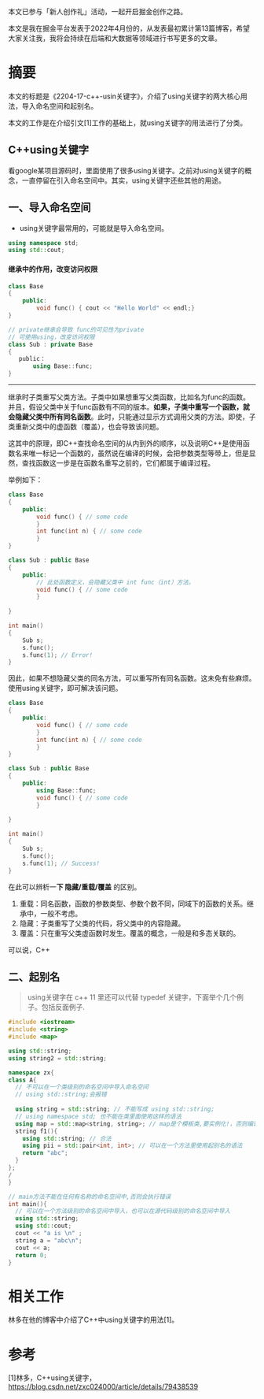 本文已参与「新人创作礼」活动，一起开启掘金创作之路。

本文是我在掘金平台发表于2022年4月份的，从发表最初累计第13篇博客，希望大家关注我，我将会持续在后端和大数据等领域进行书写更多的文章。



# 摘要

本文的标题是《2204-17-c++-usin关键字》，介绍了using关键字的两大核心用法，导入命名空间和起别名。

本文的工作是在介绍引文[1]工作的基础上，就using关键字的用法进行了分类。

## C++using关键字

看google某项目源码时，里面使用了很多using关键字。之前对using关键字的概念，一直停留在引入命名空间中。其实，using关键字还些其他的用途。

## 一、导入命名空间

- using关键字最常用的，可能就是导入命名空间。

```cpp
using namespace std;
using std::cout; 
```

#### 继承中的作用，改变访问权限

```cpp
class Base
{
    public:
        void func() { cout << "Hello World" << endl;}
}

// private继承会导致 func的可见性为private
// 可使用using，改变访问权限
class Sub : private Base
{
   public：
       using Base::func;
}
```

------

继承时子类重写父类方法。子类中如果想重写父类函数，比如名为func的函数。并且，假设父类中关于func函数有不同的版本。**如果，子类中重写一个函数，就会隐藏父类中所有同名函数**。此时，只能通过显示方式调用父类的方法。即使，子类重新父类中的虚函数（覆盖），也会导致该问题。

这其中的原理，即C++查找命名空间的从内到外的顺序，以及说明C++是使用函数名来唯一标记一个函数的，虽然说在编译的时候，会把参数类型等带上，但是显然，查找函数这一步是在函数名重写之前的，它们都属于编译过程。



举例如下：

```cpp
class Base
{
    public:
        void func() { // some code
        }
        int func(int n) { // some code
        }
}

class Sub : public Base
{
    public:
        // 此处函数定义，会隐藏父类中 int func（int）方法。
        void func() { // some code
        }
        
}

int main()
{
    Sub s;
    s.func();
    s.func(1); // Error!
}
```

因此，如果不想隐藏父类的同名方法，可以重写所有同名函数。这未免有些麻烦。使用using关键字，即可解决该问题。

```cpp
class Base
{
    public:
        void func() { // some code
        }
        int func(int n) { // some code
        }
}

class Sub : public Base
{
    public:
        using Base::func;
        void func() { // some code
        }
        
}

int main()
{
    Sub s;
    s.func();
    s.func(1); // Success!
}
```

在此可以辨析一**下 隐藏/重载/覆盖** 的区别。

1. 重载：同名函数，函数的参数类型、参数个数不同，同域下的函数的关系。继承中，一般不考虑。
2. 隐藏：子类重写了父类的代码，将父类中的内容隐藏。
3. 覆盖：只在重写父类虚函数时发生。覆盖的概念，一般是和多态关联的。

可以说，C++



## 二、起别名


>
> using关键字在 c++ 11 里还可以代替 typedef 关键字，下面举个几个例子。包括反面例子.

```cpp
#include <iostream>
#include <string>
#include <map>

using std::string;
using string2 = std::string; 

namespace zx{
class A{
  // 不可以在一个类级别的命名空间中导入命名空间
  // using std::string;会报错
	
  using string = std::string; // 不能写成 using std::string;
  // using namespace std; 也不能在类里面使用这样的语法
  using map = std::map<string, string>; // map是个模板类,要实例化!，否则编译不通过
  string f1(){
    using std::string; // 合法
    using pii = std::pair<int, int>; // 可以在一个方法里使用起别名的语法
    return "abc";
  }
};
/
}

// main方法不能在任何有名称的命名空间中,否则会执行错误
int main(){
  // 可以在一个方法级别的命名空间中导入，也可以在源代码级别的命名空间中导入
  using std::string;
  using std::cout;
  cout << "a is \n" ;
  string a = "abc\n";
  cout << a;
  return 0;
}

```

# 相关工作

林多在他的博客中介绍了C++中using关键字的用法[1]。

# 参考

[1]林多，C++using关键字，https://blog.csdn.net/zxc024000/article/details/79438539